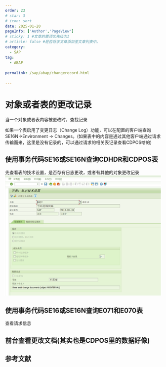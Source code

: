 ```yaml
---
order: 23
# star: 3
# icon: sort
date: 2025-01-20
pageInfo: ['Author','PageView']
# sticky: 1 #文章的置顶优先级为1
# article: false #是否将该文章添加至文章列表中。
category:
  - SAP
tag:
  - ABAP

permalink: /sap/abap/changerecord.html

---
```


# 对象或者表的更改记录
当一个对象或者表内容被更改时，查找记录
<!-- more -->
如果一个表启用了变更日志（Change Log）功能，可以在配置的客户端查询SE16N->Environment → Changes。(如果表中的内容是通过其他客户端通过请求传输而来，这里是没有记录的，可以通过请求的相关表记录查看CDPOS啥的)


## 使用事务代码SE16或SE16N查询CDHDR和CDPOS表
先查看表的技术设置，是否存有日志更改，或者有其他的对象更改记录
![alt text](image-45.png)


## 使用事务代码SE16或SE16N查询E071和E070表
查看请求信息

## 前台查看更改文档(其实也是CDPOS里的数据好像)

## 参考文献

